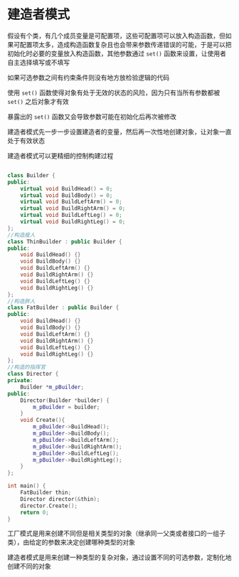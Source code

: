 # 建造者模式

假设有个类，有几个成员变量是可配置项，这些可配置项可以放入构造函数，但如果可配置项太多，造成构造函数复杂且也会带来参数传递错误的可能，于是可以把初始化时必要的变量放入构造函数，其他参数通过 `set()` 函数来设置，让使用者自主选择填写或不填写

如果可选参数之间有约束条件则没有地方放检验逻辑的代码

使用 `set()` 函数使得对象有处于无效的状态的风险，因为只有当所有参数都被 `set()` 之后对象才有效

暴露出的 `set()` 函数又会导致参数可能在初始化后再次被修改

建造者模式先一步一步设置建造者的变量，然后再一次性地创建对象，让对象一直处于有效状态

建造者模式可以更精细的控制构建过程

```cpp

class Builder {
public:
	virtual void BuildHead() = 0;
	virtual void BuildBody() = 0;
	virtual void BuildLeftArm() = 0;
	virtual void BuildRightArm() = 0;
	virtual void BuildLeftLeg() = 0;
	virtual void BuildRightLeg() = 0;
};
//构造瘦人
class ThinBuilder : public Builder {
public:
	void BuildHead() {}
	void BuildBody() {}
	void BuildLeftArm() {}
	void BuildRightArm() {}
	void BuildLeftLeg() {}
	void BuildRightLeg() {}
};
//构造胖人
class FatBuilder : public Builder {
public:
	void BuildHead() {}
	void BuildBody() {}
	void BuildLeftArm() {}
	void BuildRightArm() {}
	void BuildLeftLeg() {}
	void BuildRightLeg() {}
};
//构造的指挥官
class Director {
private:
	Builder *m_pBuilder;
public:
	Director(Builder *builder) {
        m_pBuilder = builder; 
    }
	void Create(){
		m_pBuilder->BuildHead();
		m_pBuilder->BuildBody();
		m_pBuilder->BuildLeftArm();
		m_pBuilder->BuildRightArm();
		m_pBuilder->BuildLeftLeg();
		m_pBuilder->BuildRightLeg();
	}
};

int main() {
	FatBuilder thin;
	Director director(&thin);
	director.Create();
	return 0;
}
```

工厂模式是用来创建不同但是相关类型的对象（继承同一父类或者接口的一组子类），由给定的参数来决定创建哪种类型的对象

建造者模式是用来创建一种类型的复杂对象，通过设置不同的可选参数，定制化地创建不同的对象